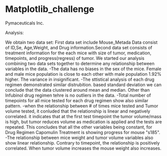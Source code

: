 # Matplotlib_challenge
Pymaceuticals Inc.


Analysis:

We obtain two data set:
First data set include Mouse_Metada Data consist of ID,Se, Age,Weight, and Drug information.Second data set consists of treatment information for the each mice with size of tumor, medication, timepoints, and progress(regress) of tumor.
We started our analysis combining two data sets together to determine any relationship between variables in the data.
-The data has no biases in the sex of the mice. Female and male mice population is close to each other with male population 1.92% higher. The variance in insignificant.
-The sttistical analysis of each drug regimen demonstrated similar distrubition. based standard deviation we can conclude that the data clustered around mean and median. Other than Infubinol drug regimen tehre is no outliers in the data.
-Total number of timepoints for all mice tested for each drug regimen show also similar pattern.
-when the relationship between # of times mice tested and Tumor volume tested, it conluded that the relationship is linear and negatively correlated. it indicates that at the first test timepoint the tumor volume/mass is high, but tumor reduces volume as medication is applied and the tests are repeated. This concludes that all the other variables being constant, for Drug Regimen Capomulin Treatment is showing progress for mouse "s185".
-The relationship between mice weight and tumor volume variables also show linear relationship. Contrary to timepoint, the relationship is positively correlated. When tumor volume increases the mouse weight  also increases. 